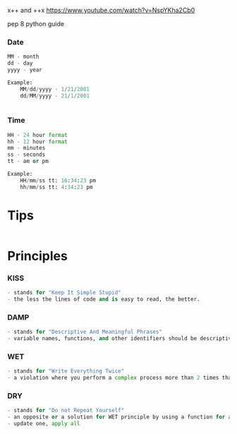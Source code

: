 x++ and ++x
https://www.youtube.com/watch?v=NspYKha2Cb0


pep 8 python guide




### Date
```python
MM - month
dd - day
yyyy - year

Example:
	MM/dd/yyyy - 1/21/2001
	dd/MM/yyyy - 21/1/2001
	
```

### Time
```python
HH - 24 hour format
hh - 12 hour format
mm - minutes
ss - seconds
tt - am or pm

Example:
	HH/mm/ss tt: 16:34:23 pm
	hh/mm/ss tt: 4:34:23 pm


```



# Tips
```python

```
# Principles
### KISS
```python
- stands for "Keep It Simple Stupid"
- the less the lines of code and is easy to read, the better.
```


### DAMP
```python
- stands for "Descriptive And Meaningful Phrases"
- variable names, functions, and other identifiers should be descriptive and convery the purpose or the intent of the element.
```


### WET
```python
- stands for "Write Everything Twice"
- a violation where you perform a complex process more than 2 times than can be simplified by using a function
```



### DRY
```python
- stands for "Do not Repeat Yourself"
- an opposite or a solution for WET principle by using a function for a repeated task 
- update one, apply all
```






























